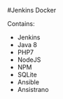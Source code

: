 #Jenkins Docker 

Contains:

- Jenkins
- Java 8
- PHP7
- NodeJS
- NPM
- SQLite
- Ansible
- Ansistrano
